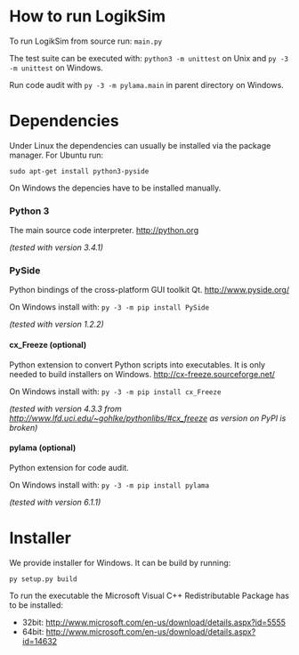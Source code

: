 How to run LogikSim
===================

To run LogikSim from source run: ```main.py```

The test suite can be executed with: ```python3 -m unittest``` on Unix
and ```py -3 -m unittest``` on Windows.

Run code audit with ```py -3 -m pylama.main``` in parent directory on Windows.

Dependencies
============

Under Linux the dependencies can usually be installed via the
package manager. For Ubuntu run:
```
sudo apt-get install python3-pyside
```

On Windows the depencies have to be installed manually.

### Python 3 ###

The main source code interpreter. http://python.org

*(tested with version 3.4.1)*

### PySide ###

Python bindings of the cross-platform GUI toolkit Qt. http://www.pyside.org/

On Windows install with: ```py -3 -m pip install PySide```

*(tested with version 1.2.2)*

#### cx_Freeze (optional) ####

Python extension to convert Python scripts into executables.
It is only needed to build installers on Windows.
http://cx-freeze.sourceforge.net/

On Windows install with: ```py -3 -m pip install cx_Freeze```

*(tested with version 4.3.3 from
http://www.lfd.uci.edu/~gohlke/pythonlibs/#cx_freeze as 
version on PyPI is broken)*

#### pylama (optional) ####

Python extension for code audit.

On Windows install with: ```py -3 -m pip install pylama```

*(tested with version 6.1.1)*


Installer
=========

We provide installer for Windows. It can be build by running:
```
py setup.py build
```

To run the executable the Microsoft Visual C++ Redistributable Package
has to be installed:
- 32bit: http://www.microsoft.com/en-us/download/details.aspx?id=5555
- 64bit: http://www.microsoft.com/en-us/download/details.aspx?id=14632

